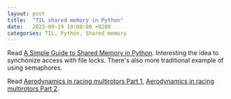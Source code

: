 ```yaml
---
layout: post
title:  "TIL shared memory in Python"
date:   2023-09-19 19:08:00 +0200
categories: TIL, Python, Shared memory
---
```

Read [A Simple Guide to Shared Memory in Python](https://python.plainenglish.io/a-simple-guide-to-shared-memory-in-python-3c2e946ece0). Interesting the idea to synchonize access with file locks. There's also more traditional example of using semaphores. 

Read [Aerodynamics in racing multirotors Part 1](http://shrediquette.blogspot.com/2015/08/aerodynamics-in-racing-multirotors.html), [Aerodynamics in racing multirotors Part 2](http://shrediquette.blogspot.com/2015/12/aerodynamics-in-racing-multirotors-part.html).
